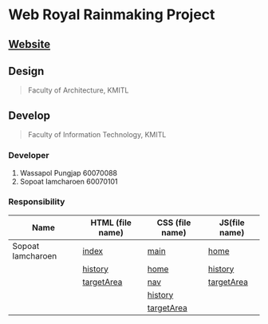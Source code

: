 
# Web Royal Rainmaking Project
## [Website](https://sopoat0101.github.io/web-royal-rainmaking-project/index.html)
## Design
> Faculty of Architecture, KMITL
## Develop
> Faculty of Information Technology, KMITL</br>

### Developer
1. Wassapol Pungjap  60070088
2. Sopoat Iamcharoen 60070101
### Responsibility
| Name | HTML (file name) | CSS (file name) | JS(file name) |
|------|------------------|-----------------|---------------|
|Sopoat Iamcharoen | [index](https://github.com/sopoat0101/web-royal-rainmaking-project/blob/master/index.html) | [main](https://github.com/sopoat0101/web-royal-rainmaking-project/blob/master/css/main.css) | [home](https://github.com/sopoat0101/web-royal-rainmaking-project/blob/master/js/home.js) |
|| [history](https://github.com/sopoat0101/web-royal-rainmaking-project/blob/master/history.html) | [home](https://github.com/sopoat0101/web-royal-rainmaking-project/blob/master/css/home.css) | [history](https://github.com/sopoat0101/web-royal-rainmaking-project/blob/master/js/history.js) |
|| [targetArea](https://github.com/sopoat0101/web-royal-rainmaking-project/blob/master/targetArea.html) | [nav](https://github.com/sopoat0101/web-royal-rainmaking-project/blob/master/css/nav.css) | [targetArea](https://github.com/sopoat0101/web-royal-rainmaking-project/blob/master/js/targetArea.js) |
||| [history](https://github.com/sopoat0101/web-royal-rainmaking-project/blob/master/css/history.css) ||
||| [targetArea](https://github.com/sopoat0101/web-royal-rainmaking-project/blob/master/css/targetArea.css) ||

